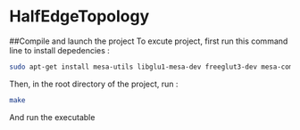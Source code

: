 # HalfEdgeTopology

##Compile and launch the project
To excute project, first run this command line to install depedencies :

```sh
sudo apt-get install mesa-utils libglu1-mesa-dev freeglut3-dev mesa-common-dev
```
Then, in the root directory of the project, run :
```sh
make
```
And run the executable
